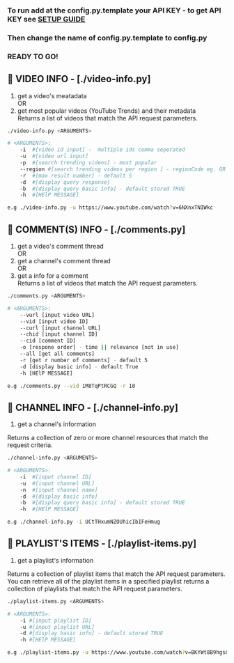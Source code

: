 
### To run add at the config.py.template your API KEY - to get API KEY see [SETUP GUIDE](https://github.com/mareco94/YouTubeAnalytics/tree/master/setup)

### Then change the name of config.py.template to config.py

### READY TO GO!

## :small_blue_diamond: VIDEO INFO  - [./video-info.py]
1) get a video's meatadata\
			OR
2) get most popular videos (YouTube Trends) and their metadata\
Returns a list of videos that match the API request parameters.

```bash
./video-info.py <ARGUMENTS>

# <ARGUMENTS>:
	-i 	#[video id input] -  multiple ids comma seperated 
	-u 	#[video url input] 
	-p 	#[search trending videos] - most popular 
	--region #[search trending videos per region ] - regionCode eg. GR
	-r 	#[max result number] - default 5
	-d 	#[display query response]
	-b 	#[display query basic info] - default stored TRUE
	-h 	#[HElP MESSAGE]

e.g ./video-info.py -u https://www.youtube.com/watch?v=6NXnxTNIWkc
```

## :small_blue_diamond: COMMENT(S) INFO  - [./comments.py]
1) get a video's comment thread\
			OR
2) get a channel's comment thread\
			OR
3) get a info for a comment\
Returns a list of videos that match the API request parameters.

```bash
./comments.py <ARGUMENTS>

# <ARGUMENTS>:
	--vurl [input video URL]
	--vid [input video ID]
	--curl [input channel URL]
	--chid [input channel ID]
	--cid [comment ID]
	-o [respone order] - time || relevance [not in use]
	--all [get all comments]
	-r [get r number of comments] - default 5
	-d [display basic info] - default True
	-h [HElP MESSAGE]

e.g ./comments.py --vid 1M8TqPtRCGQ -r 10
```






## :small_blue_diamond: CHANNEL INFO  - [./channel-info.py]
1) get a channel's information

Returns a collection of zero or more channel resources that match the request criteria.

```bash
./channel-info.py <ARGUMENTS>

# <ARGUMENTS>:
	-i	#[input channel ID]
	-u	#[input channel URL]
	-n	#[input channel name]
	-d	#[display basic info]
	-b 	#[display query basic info] - default stored TRUE
	-h	#[HElP MESSAGE]

e.g ./channel-info.py -i UCtTHxumNZOUhicIbIFeHmug
```

## :small_blue_diamond: PLAYLIST'S ITEMS  - [./playlist-items.py]
1) get a playlist's information

Returns a collection of playlist items that match the API request parameters.
You can retrieve all of the playlist items in a specified playlist returns a collection of playlists that match the API request parameters.

```bash
./playlist-items.py <ARGUMENTS>

# <ARGUMENTS>:
	-i #[input playlist ID]
	-u #[input playlist URL]
	-d #[display basic info] - default stored TRUE
	-h #[HElP MESSAGE]

e.g ./playlist-items.py -u https://www.youtube.com/watch?v=BKYWt8B9hgs&list=PLGVZCDnMOq0oX4ymLgldSvpfiZj-S8-fH
```




<!-- 
## :small_blue_diamond: CHANNEL PLAYLISTS  - [./playlists.py]
1) get playlists of a channel\
			OR
2) get a playlist's basic info\
Returns a collection of playlists that match the API request parameters.

```bash
./playlists.py <ARGUMENTS>

# <ARGUMENTS>:
	-i #[video id input] -  multiple ids comma seperated 
	-u #[video url input] 
	-p #[search trending videos] - most popular 
	--region #[search trending videos per region ] - regionCode eg. GR
	-r #[max result number] - default 5
	-d #[display query response]
	-h #[HElP MESSAGE] 
```

## :small_blue_diamond: COMMENT THREAD of a video or a channel - [./comments.py]

1) get a video's comment thread\
			OR
2) get a channel's comment thread\
Returns a list of comment threads that match the API request parameters.

```bash
./video-comments.py <ARGUMENTS>

# <ARGUMENTS>:		
	--vurl	#[input video URL]
	--vid	#[input video ID]
	--curl	#[input channel URL]
	--cid	#[input channel ID]
	-o	#[respone order] - time || relevance
	--all	#[get all comments]
	-r	#[max result number] - default 20
	-d	#[display basic info]
	-h	#[HElP MESSAGE]
```

## :small_blue_diamond: SEARCH QUERY  - [./search.py]

Scipt to search a query at YouTube. Returns a collection of search results that match the query parameters specified in the API request.

```bash
./search.py <ARGUMENTS>

# <ARGUMENTS>:
	-t #[search term]
	-r #[max result number]
	-v #[search videos only]
	-c #[search channels only]
	-p #[search playlists only]
	-b #[search before specifi date]
	-a #[search after specific date]
	-o #[specify result order]
	-s #[query for specifi topic]
	-d #[display query response]
	-f #[get all responses]
	-h #[HElP MESSAGE]
 -->
<!-- ```

<!-- ## :small_blue_diamond: GET SECTIONS of a CHANNEL 
```bash

./channel-sections.py -u  <CHANNEL_URL> #input channel's url

./channel-sections.py -i  <CHANNEL_ID> #input channel's id

./channel-sections.py -n  <CHANNEL_USERNAME> #input channel's name

``` --> 
